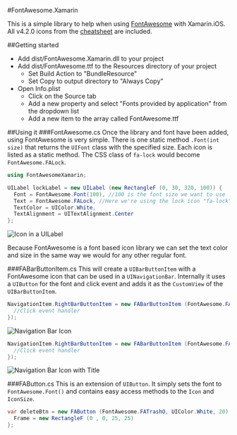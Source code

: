 #FontAwesome.Xamarin

This is a simple library to help when using [FontAwesome](http://fortawesome.github.io/Font-Awesome/) with Xamarin.iOS. All v4.2.0 icons from the [cheatsheet](http://fortawesome.github.io/Font-Awesome/cheatsheet/) are included.

##Getting started

- Add dist/FontAwesome.Xamarin.dll to your project
- Add dist/FontAwesome.ttf to the Resources directory of your project
    - Set Build Action to "BundleResource"
    - Set Copy to output directory to "Always Copy"
- Open Info.plist
    - Click on the Source tab
    - Add a new property and select "Fonts provided by application" from the dropdown list
    - Add a new item to the array called FontAwesome.ttf
    
##Using it
###FontAwesome.cs
Once the library and font have been added, using FontAwesome is very simple. There is one static method `.Font(int size)` that returns the `UIFont` class with the specified size. Each icon is listed as a static method. The CSS class of `fa-lock` would become `FontAwesome.FALock`.

```csharp
using FontAwesomeXamarin;

UILabel lockLabel = new UILabel (new RectangleF (0, 30, 320, 100)) {
  Font = FontAwesome.Font(100), //100 is the font size we want to use
  Text = FontAwesome.FALock, //Here we're using the lock icon "fa-lock"
  TextColor = UIColor.White,
  TextAlignment = UITextAlignment.Center
};
```
![Icon in a UILabel](https://raw.github.com/neilkennedy/FontAwesome.Xamarin/master/images/icon.png)

Because FontAwesome is a font based icon library we can set the text color and size in the same way we would for any other regular font.

###FABarButtonItem.cs
This will create a `UIBarButtonItem` with a FontAwesome icon that can be used in a `UINavigationBar`. Internally it uses a `UIButton` for the font and click event and adds it as the `CustomView` of the `UIBarButtonItem`.

```csharp
NavigationItem.RightBarButtonItem = new FABarButtonItem (FontAwesome.FATrashO, UIColor.White, delegate {
  //Click event handler
});
```
![Navigation Bar Icon](https://raw.github.com/neilkennedy/FontAwesome.Xamarin/master/images/navigation_icon.png)

```csharp
NavigationItem.RightBarButtonItem = new FABarButtonItem (FontAwesome.FAGithub, "Github", UIColor.White, delegate {
  //Click event handler
});
```
![Navigation Bar Icon with Title](https://raw.github.com/neilkennedy/FontAwesome.Xamarin/master/images/navigation_icon_title.png)

###FAButton.cs
This is an extension of `UIButton`. It simply sets the font to `FontAwesome.Font()` and contains easy access methods to the `Icon` and `IconSize`.

```csharp
var deleteBtn = new FAButton (FontAwesome.FATrashO, UIColor.White, 20) {
  Frame = new RectangleF (0 , 0, 25, 25)
};
```
